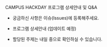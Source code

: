 CAMPUS HACKDAY 프로그램 상세안내 및 Q&A

* 궁금하신 사항은 이슈(Issues)에 등록해주세요.
* 프로그램 상세안내 (업데이트 예정)

* 할당된 주제는 내일 중으로 확인하실 수 있습니다.
